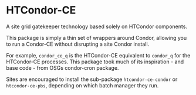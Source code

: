 HTCondor-CE
===========

A site grid gatekeeper technology based solely on HTCondor components.

This package is simply a thin set of wrappers around Condor, allowing you to
run a Condor-CE without disrupting a site Condor install.

For example, `condor_ce_q` is the HTCondor-CE equivalent to `condor_q` for the
HTCondor-CE processes.  This package took much of its inspiration - and base 
code - from OSGs condor-cron package.

Sites are encouraged to install the sub-package `htcondor-ce-condor` or
`htcondor-ce-pbs`, depending on which batch manager they run.

